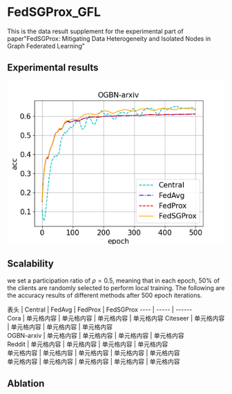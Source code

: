 # FedSGProx_GFL
This is the data result supplement for the experimental part of paper"FedSGProx: Mitigating Data Heterogeneity and Isolated Nodes in Graph Federated Learning"

## Experimental results
![image](https://github.com/meng1103/FedSGProx_GFL/blob/main/result/k120_ogbn-arxiv_cn1_LDA05.png)
## Scalability
we set a participation ratio of $\rho=0.5$, meaning that in each epoch, 50% of the clients are randomly selected to perform local training. The following are the accuracy results of different methods after 500 epoch iterations.

表头  | Central  | FedAvg  | FedProx  | FedSGProx
 ---- | ----- | ------  
Cora  | 单元格内容 | 单元格内容 | 单元格内容 | 单元格内容 
Citeseer  | 单元格内容 | 单元格内容 | 单元格内容 | 单元格内容   
OGBN-arxiv  | 单元格内容 | 单元格内容 | 单元格内容 | 单元格内容  
Reddit  | 单元格内容 | 单元格内容 | 单元格内容 | 单元格内容  
单元格内容  | 单元格内容 | 单元格内容 | 单元格内容 | 单元格内容  
单元格内容  | 单元格内容 | 单元格内容 | 单元格内容 | 单元格内容  

## Ablation

